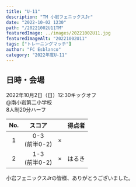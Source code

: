 ```yaml
---
title: "U-11"
description: "TM 小岩フェニックスJr"
date: "2022-10-02 1230"
path: "/20221002U11TM"
featuredImage: ../images/20221002U11.jpg
featuredImageAlt: "20221002U11"
tags: ["トレーニングマッチ"]
author: "FC Esblanco"
category: "2022年度U-11"
---
```


## 日時・会場

2022年10月2日（日）12:30キックオフ  
@南小岩第二小学校  
8人制20分ハーフ

| No.| スコア |   | 得点者  |
|:--:|:------:|:-:|:--------|
| 1  | 0-3<br/>(前半0-2) | × ||
| 2  | 1-3<br/>(前半0-2) | × |はるき|


小岩フェニックスJrの皆様、ありがとうございました。